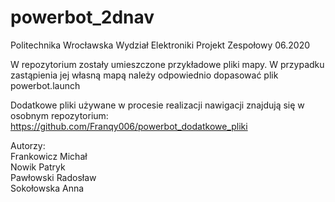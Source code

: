 # powerbot_2dnav

Politechnika Wrocławska 
Wydział Elektroniki 
Projekt Zespołowy 
06.2020


W repozytorium zostały umieszczone przykładowe pliki mapy. W przypadku zastąpienia jej własną mapą należy odpowiednio dopasować plik powerbot.launch

Dodatkowe pliki używane w procesie realizacji nawigacji znajdują się w osobnym repozytorium:  
https://github.com/Franqy006/powerbot_dodatkowe_pliki

Autorzy:  
	Frankowicz Michał  
	Nowik Patryk  
	Pawłowski Radosław  
	Sokołowska Anna  

